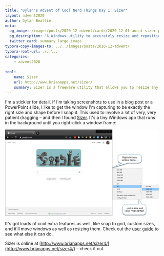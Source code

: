 ```yaml
---
title: "Dylan's Advent of Cool Nerd Things Day 1: Sizer"
layout: advent2020
author: Dylan Beattie
meta:
  og_image: /images/posts/2020-12-advent/cards/2020-12-01-aocnt-sizer.png
  og_description: "A Windows utility to accurately resize and reposition windows."
  twitter_card: summary_large_image
typora-copy-images-to: ../../images/posts/2020-12-advent/
typora-root-url: .\..\..
categories:
    - advent2020

tool:
    name: Sizer
    url: http://www.brianapps.net/sizer/
    summary: Sizer is a freeware utility that allows you to resize any window to an exact, predefined size.
---
```


I'm a stickler for detail. If I'm taking screenshots to use in a blog post or a PowerPoint slide, I like to get the window I'm capturing to be exactly the right size and shape before I snap it. This used to involve a lot of very, very patient dragging – and then I found [Sizer](http://www.brianapps.net/sizer4/). It's a tiny Windows app that runs in the background until you right-click a window frame: 

![sizer](/images/posts/2020-12-advent/sizer-1606743424916.png)

It's got loads of cool extra features as well, like snap to grid, custom sizes, and it'll move windows as well as resizing them. Check out the [user guide](http://www.brianapps.net/sizer/userguide.html) to see what else it can do.

Sizer is online at [http://www.brianapps.net/sizer4/](http://www.brianapps.net/sizer4/) – check it out.

